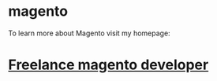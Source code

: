 magento
=======

To learn more about Magento visit my homepage:  
# [Freelance magento developer](https://www.phpfreelanceprogrammer.com/magento-programmer.html)
